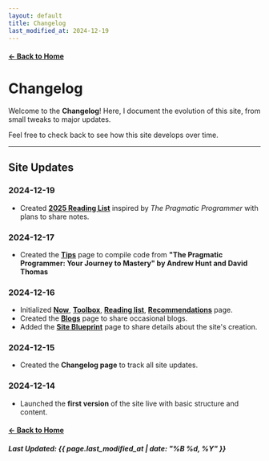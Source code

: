 ```yaml
---
layout: default
title: Changelog
last_modified_at: 2024-12-19
---
```


#### [← Back to Home](/)

# Changelog

Welcome to the **Changelog**! Here, I document the evolution of this site, from small tweaks to major updates. 

Feel free to check back to see how this site develops over time.

---
<!--
## Navigation

- [Site Updates](#site-updates)
- [Content Changes](#content-changes)
- [Bug Fixes](#bug-fixes)
- [Miscellaneous](#miscellaneous)

---
-->
## Site Updates

### 2024-12-19
- Created [**2025 Reading List**](/2025-reading-list) inspired by *The Pragmatic Programmer* with plans to share notes.

### 2024-12-17
- Created the [**Tips**](/tips) page to compile code from **"The Pragmatic Programmer: Your Journey to Mastery" by Andrew Hunt and David Thomas**

### 2024-12-16
- Initialized [**Now**](/now), [**Toolbox**](/toolbox), [**Reading list**](/reading-list), [**Recommendations**](/recommendations) page.
- Created the [**Blogs**](/blogs) page to share occasional blogs.
- Added the [**Site Blueprint**](/site-blueprint) page to share details about the site's creation.

### 2024-12-15
- Created the **Changelog page** to track all site updates.

### 2024-12-14
- Launched the **first version** of the site live with basic structure and content.

<!--

---

## Content Changes

---

## Bug Fixes

None

---

## Miscellaneous

None

-->

#### [← Back to Home](/)

##### Last Updated: {{ page.last_modified_at | date: "%B %d, %Y" }}
